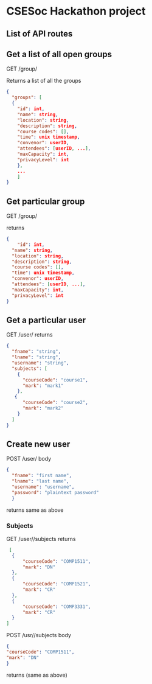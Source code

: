 # CSESoc Hackathon project

## List of API routes
## Get a list of all open groups
GET /group/

Returns a list of all the groups
```json
{
  "groups": [
  {
    "id": int,
    "name": string,
    "location": string,
    "description": string,
    "course codes": [],
    "time": unix timestamp,
    "convenor": userID,
    "attendees": [userID, ...],
    "maxCapacity": int,
    "privacyLevel": int
    },
    ...
    ]
}
```
## Get particular group
GET /group/<id>

returns
```json
{
    "id": int,
  "name": string,
  "location": string,
  "description": string,
  "course codes": [],
  "time": unix timestamp,
  "convenor": userID,
  "attendees": [userID, ...],
  "maxCapacity": int,
  "privacyLevel": int
}
```

## Get a particular user
GET /user/<id>
returns
  
```json
{
  "fname": "string",
  "lname": "string",
  "username": "string",
  "subjects": [
    {
      "courseCode": "course1",
      "mark": "mark1"
    },
   {
      "courseCode": "course2",
      "mark": "mark2"
    }
  ]
}
```
  
  ## Create new user
  POST /user/<id>
  body
  
  ```json
  {
    "fname": "first name",
    "lname": "last name",
    "username": "username",
    "password": "plaintext password"
    }
  ```
  returns
  same as above
  
  ### Subjects
  GET /user/<id>/subjects
  returns
  
  ```json
   [
    {
        "courseCode": "COMP1511",
        "mark": "DN"
    },
    {
        "courseCode": "COMP1521",
        "mark": "CR"
    },
    {
        "courseCode": "COMP3331",
        "mark": "CR"
    }
]
```
  
POST /usr/<id>/subjects
body

  ```json
{
  "courseCode": "COMP1511",
  "mark": "DN"
}
  ```
returns
(same as above)
